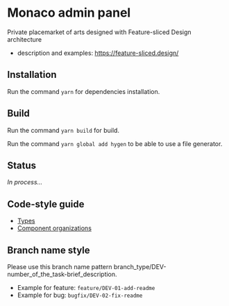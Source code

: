 # Monaco admin panel

Private placemarket of arts designed with Feature-sliced Design architecture

- description and examples: https://feature-sliced.design/

## Installation

Run the command `yarn` for dependencies installation.

## Build

Run the command `yarn build` for build.

Run the command `yarn global add hygen` to be able to use a file generator.

## Status

_In process…_

## Code-style guide

- [Types](docs/types.md)
- [Component organizations](docs/components.md)

## Branch name style

Please use this branch name pattern branch_type/DEV-number_of_the_task-brief_description.

- Example for feature: `feature/DEV-01-add-readme`
- Example for bug: `bugfix/DEV-02-fix-readme`
